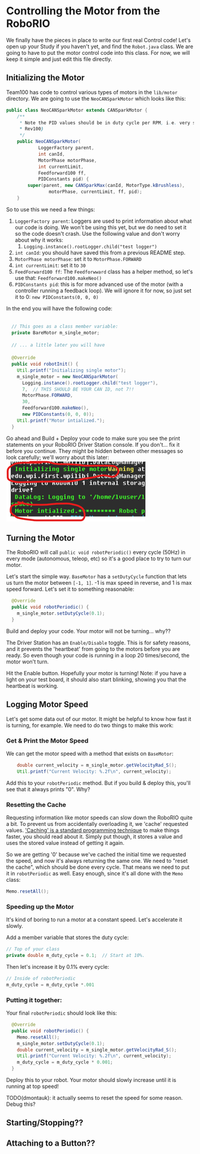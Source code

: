# Controlling the Motor from the RoboRIO
We finally have the pieces in place to write our first real Control code! Let's open up your Study if you haven't yet, and find the `Robot.java` class. We are going to have to put the motor control code into this class. For now, we will keep it simple and just edit this file directly.

## Initializing the Motor
Team100 has code to control various types of motors in the `lib/motor` directory. We are going to use the `NeoCANSparkMotor` which looks like this:

```java
public class NeoCANSparkMotor extends CANSparkMotor {
    /**
     * Note the PID values should be in duty cycle per RPM, i.e. very small. {@link
     * Rev100}
     */
    public NeoCANSparkMotor(
            LoggerFactory parent,
            int canId,
            MotorPhase motorPhase,
            int currentLimit,
            Feedforward100 ff,
            PIDConstants pid) {
        super(parent, new CANSparkMax(canId, MotorType.kBrushless),
                motorPhase, currentLimit, ff, pid);
    }
```

So to use this we need a few things:
1. `LoggerFactory parent`: Loggers are used to print information about what our code is doing. We won't be using this yet, but we do need to set it so the code doesn't crash. Use the following value and don't worry about why it works: 
    1. `Logging.instance().rootLogger.child("test logger")`
1. `int canId`: you should have saved this from a previous README step.
1. `MotorPhase motorPhase`: set it to `MotorPhase.FORWARD`
1. `int currentLimit`: set it to `30`
1. `FeedForward100 ff`: The `Feedforwward` class has a helper method, so let's use that: `Feedforward100.makeNeo()`
1. `PIDConstants pid`: this is for more advanced use of the motor (with a controller running a feedback loop). We will ignore it for now, so just set it to 0: `new PIDConstants(0, 0, 0)`

In the end you will have the following code:

```java

  // This goes as a class member variable:
  private BareMotor m_single_motor;

  // ... a little later you will have

  @Override
  public void robotInit() {
    Util.printf("Initializing single motor");
    m_single_motor = new NeoCANSparkMotor(
      Logging.instance().rootLogger.child("test logger"),
      7,  // THIS SHOULD BE YOUR CAN ID, not 7!!
      MotorPhase.FORWARD, 
      30, 
      Feedforward100.makeNeo(), 
      new PIDConstants(0, 0, 0));
    Util.printf("Motor intialized.");
  }
```

Go ahead and Build + Deploy your code to make sure you see the print statements on your RoboRIO Driver Station console. If you don't... fix it before you continue. They might be hidden between other messages so look carefully; we'll worry about this later:
![](readme_img/motor_log_statements.png)

## Turning the Motor
The RoboRIO will call `public void robotPeriodic()` every cycle (50Hz) in every mode (autonomous, teleop, etc) so it's a good place to try to turn our motor. 

Let's start the simple way. `BaseMotor` has a `setDutyCycle` function that lets us turn the motor between `[-1, 1]`. -1 is max speed in reverse, and 1 is max speed forward. Let's set it to something reasonable:

```java
  @Override
  public void robotPeriodic() {
    m_single_motor.setDutyCycle(0.1);
  }
```

Build and deploy your code. Your motor will not be turning... why??

The Driver Station has an `Enable/Disable` toggle. This is for safety reasons, and it prevents the 'heartbeat' from going to the motors before you are ready. So even though your code is running in a loop 20 times/second, the motor won't turn. 

Hit the Enable button. Hopefully your motor is turning! Note: if you have a light on your test board, it should also start blinking, showing you that the heartbeat is working.

## Logging Motor Speed
Let's get some data out of our motor. It might be helpful to know how fast it is turning, for example. We need to do two things to make this work:

### Get & Print the Motor Speed
We can get the motor speed with a method that exists on `BaseMotor`:

```java
    double current_velocity = m_single_motor.getVelocityRad_S();
    Util.printf("Current Velocity: %.2f\n", current_velocity);
```

Add this to your `robotPeriodic` method. But if you build & deploy this, you'll see that it always prints "0". Why?

### Resetting the Cache
Requesting information like motor speeds can slow down the RoboRIO quite a bit. To prevent us from accidentally overloading it, we 'cache' requested values. ['Caching' is a standard programming technique](https://en.wikipedia.org/wiki/Cache_(computing)) to make things faster, you should read about it. Simply put though, it stores a value and uses the stored value instead of getting it again.

So we are getting '0' because we've cached the initial time we requested the speed, and now it's always returning the same one. We need to "reset the cache", which should be done every cycle. That means we need to put it in `robotPeriodic` as well. Easy enough, since it's all done with the `Memo` class:

```java
Memo.resetAll();
```

### Speeding up the Motor
It's kind of boring to run a motor at a constant speed. Let's accelerate it slowly.

Add a member variable that stores the duty cycle:

```java
// Top of your class
private double m_duty_cycle = 0.1;  // Start at 10%.
```

Then let's increase it by 0.1% every cycle:

```java
// Inside of robotPeriodic
m_duty_cycle = m_duty_cycle *.001
```

### Putting it together:
Your final `robotPeriodic` should look like this:

```java
  @Override
  public void robotPeriodic() {
    Memo.resetAll();
    m_single_motor.setDutyCycle(0.1);
    double current_velocity = m_single_motor.getVelocityRad_S();
    Util.printf("Current Velocity: %.2f\n", current_velocity);
    m_duty_cycle = m_duty_cycle * 0.001;
  }
```

Deploy this to your robot. Your motor should slowly increase until it is running at top speed!

TODO(dmontauk): it actually seems to reset the speed for some reason. Debug this?


## Starting/Stopping??

## Attaching to a Button??

